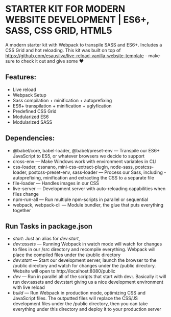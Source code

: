 # STARTER KIT FOR MODERN WEBSITE DEVELOPMENT | ES6+, SASS, CSS GRID, HTML5

A modern starter kit with Webpack to transpile SASS and ES6+. Includes a CSS Grid and hot reloading.
This kit was built on top of https://github.com/esausilva/live-reload-vanilla-website-template - make sure to check it out and give some ❤

## Features:

- Live reload
- Webpack Setup
- Sass compilation + minification + autoprefixing
- ES6+ transpilation + minification + uglyfication
- Predefined CSS Grid
- Modularized ES6
- Modularized SASS

## Dependencies:

- @babel/core, babel-loader, @babel/preset-env — Transpile our ES6+ JavaScript to ES5, or whatever browsers we decide to support
- cross-env — Make Windows work with environment variables in CLI
- css-loader, cssnano, mini-css-extract-plugin, node-sass, postcss-loader, postcss-preset-env, sass-loader — Process our Sass, including -autoprefixing, minification and extracting the CSS to a separate file
- file-loader — Handles images in our CSS
- live-server — Development server with auto-reloading capabilities when files change
- npm-run-all — Run multiple npm-scripts in parallel or sequential
- webpack, webpack-cli — Module bundler, the glue that puts everything together

## Run Tasks in package.json

- _start_: Just an alias for _dev:start_,
- _dev:assets_ — Running Webpack in watch mode will watch for changes to files in our /src directory and recompile everything. Webpack will place the compiled files under the /public directory
- _dev:start_ — Start our development server, launch the browser to the /public directory and watch for changes under the /public directory. Website will open to http://localhost:8080/public
- _dev_ — Run in parallel all of the scripts that start with dev:. Basically it will run dev:assets and dev:start giving us a nice development environment with live reload
- _build_ — Run Webpack in production mode, optimizing CSS and JavaScript files. The outputted files will replace the CSS/JS development files under the /public directory, then you can take everything under this directory and deploy it to your production server
